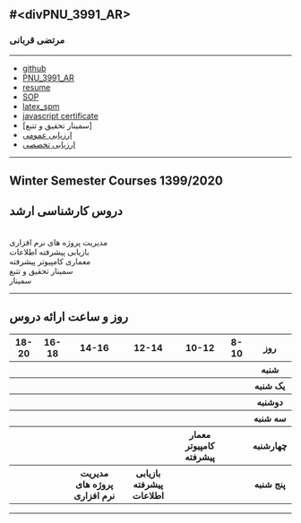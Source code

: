 #<divPNU_3991_AR>
---------
### مرتضی قربانی
 
---
- [github](https://github.com/mortezaghorbani68)
- [PNU_3991_AR](https://github.com/mortezaghorbani68/PNU_3991_AR/)
- [resume](https://mortezaghorbani68.github.io/morteza-gh.github.io/)
- [SOP](https://mortezaghorbani68.github.io/SOP/)
- [latex_spm](https://github.com/mortezaghorbani68/PNU_3991_AR/tree/main/latex_spm-88-92)
- [javascript certificate](java.pdf)
- [سمینار تحقیق و تتبع]
- [ ارزیابی عمومی](https://github.com/mortezaghorbani68/PNU_3991_AR/tree/main/Generall)
- [ ارزیابی تخصصی](https://github.com/mortezaghorbani68/PNU_3991_AR/tree/main/Specialty_spm)
------------------
## Winter Semester Courses 1399/2020

## دروس کارشناسی ارشد
<br>مدیریت پروژه های نرم افزاری
<br>بازیابی پیشرفته اطلاعات
<br>معماری کامپیوتر پیشرفته
<br>سمینار تحقیق و تتبع
<br>سمینار

--------------

## روز و ساعت ارائه دروس

<table style="width:100%">
  <tr>
    <th>18-20</th>
    <th>16-18</th>
    <th>14-16</th>
    <th>12-14</th>
    <th>10-12</th>
    <th>8-10</th>
    <th>روز</th>
  </tr>
  <tr>
    <th></th>
    <th></th>
    <th></th>
    <th></th>
    <th></th>
    <th></th>
    <th>شنبه</th>
  </tr>
   <tr>
    <th></th>
    <th></th>
    <th></th>
    <th></th>
    <th></th>
    <th></th>
    <th>یک شنبه</th>
  </tr>
   <tr>
     <th></th>
     <th></th>
     <th></th>
     <th></th>
     <th></th>
     <th></th>   
    <th>دوشنبه</th>
  </tr>
   <tr>
    <th></th>
    <th></th>
    <th></th>
    <th></th>
    <th></th>
    <th></th>
    <th>سه شنبه</th>
  </tr>
   <tr>
    <th></th>
    <th></th>
    <th></th>
    <th></th>
    <th>معمار کامپیوتر پیشرفته</th>
    <th></th>
    <th>چهارشنبه</th>
  </tr>
   <tr>
    <th></th>
    <th></th>
    <th>مدیریت پروژه های نرم افزاری</th>
    <th>بازیابی پیشرفته اطلاعات</th>
    <th></th>
    <th></th>
    <th>پنج شنبه</th>
  </tr>
</table>

--------------
